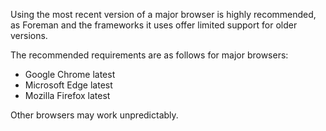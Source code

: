 
Using the most recent version of a major browser is highly recommended, as Foreman and the frameworks it uses offer limited support for older versions.

The recommended requirements are as follows for major browsers:

* Google Chrome latest
* Microsoft Edge latest
* Mozilla Firefox latest

Other browsers may work unpredictably.
